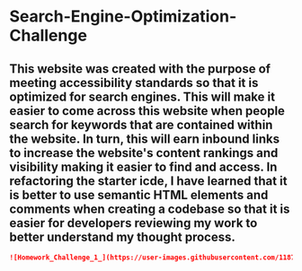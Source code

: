 # Search-Engine-Optimization-Challenge

## This website was created with the purpose of meeting accessibility standards so that it is optimized for search engines. This will make it easier to come across this website when people search for keywords that are contained within the website. In turn, this will earn inbound links to increase the website's content rankings and visibility making it easier to find and access. In refactoring the starter icde, I have learned that it is better to use semantic HTML elements and comments when creating a codebase so that it is easier for developers reviewing my work to better understand my thought process. 

```md 
![Homework_Challenge_1_](https://user-images.githubusercontent.com/118701880/209251258-cfb7865c-5a53-4fb3-9bba-42d23dbaed9a.png)
``` 

